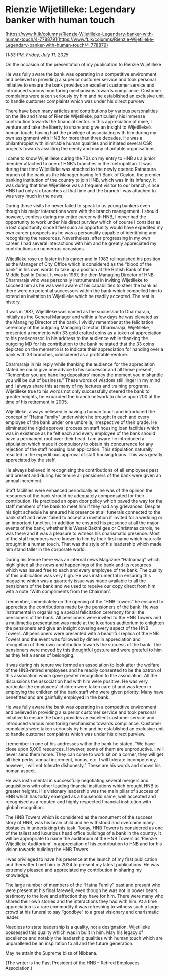 # Rienzie Wijetilleke: Legendary banker with human touch

[https://www.ft.lk/columns/Rienzie-Wijetilleke-Legendary-banker-with-human-touch/4-778879](https://www.ft.lk/columns/Rienzie-Wijetilleke-Legendary-banker-with-human-touch/4-778879)

*11:53 PM, Friday, July 11, 2025*

On the occasion of the presentation of my publication to Rienzie Wijetilleke

He was fully aware the bank was operating in a competitive environment and believed in providing a superior customer service and took personal initiative to ensure the bank provides an excellent customer service and introduced various monitoring mechanisms towards compliance. Customer complaints were taken seriously by him and he established an exclusive unit to handle customer complaints which was under his direct purview

There have been many articles and contributions by various personalities on the life and times of Rienzie Wijetilleke, particularly his immense contribution towards the financial sector. In this appreciation of mine, I venture and take the liberty to share and give an insight to Wijetilleke’s human touch, having had the privilege of associating with him during my own assignment with HNB for more than three decades. He was a philanthropist with inimitable human qualities and initiated several CSR projects towards assisting the needy and many charitable organisations.

I came to know Wijetilleke during the 70s on my entry to HNB as a junior member attached to one of HNB’s branches in the metropolitan. It was during that time Wijetilleke was attached to the newly opened Ratnapura branch of the bank as the Manager having left Bank of Ceylon, the premier banking institution of the country to join HNB, which was in its infancy. It was during that time Wijetilleke was a frequent visitor to our branch, since HNB had only six branches at that time and the branch I was attached to was very much in the news.

During those visits he never failed to speak to us young bankers even though his major interactions were with the branch management. I should however, confess during my entire career with HNB, I never had the opportunity to work under his direct purview which of course I consider as a lost opportunity since I feel such an opportunity would have expedited my own career prospects as he was a personality capable of identifying and recognising the resources. Nevertheless, after progressing in my own career, I had several interactions with him and he greatly appreciated my contributions on numerous occasions.

Wijetilleke rose up faster in his career and in 1983 relinquished his position as the Manager of City Office which is considered as the “blood of the bank” in his own words to take up a position at the British Bank of the Middle East in Dubai. It was in 1987, the then Managing Director of HNB Dharmaraja who was personally instrumental in inviting Wijetilleke to succeed him as he was well aware of his capabilities to steer the bank as there were no potential successors within the bank which compelled him to extend an invitation to Wijetilleke which he readily accepted. The rest is history.

It was in 1987, Wijetilleke was named as the successor to Dharmaraja, initially as the General Manager and within a few days he was elevated as the Managing Director of the bank. I vividly remember at the felicitation ceremony of the outgoing Managing Director, Dharmaraja, Wijetilleke, presented a memento with 33 gold crafted coins as a token of appreciation to his predecessor. In his address to the audience while thanking the outgoing MD for his contribution to the bank he stated that the 33 coins depicted on the memento is to indicate their appreciation for handing over a bank with 33 branches, considered as a profitable venture.

Dharmaraja in his reply while thanking the audience for the appreciation stated he could give one advice to his successor and all those present, “Remember you are handling depositors’ money the moment you mishandle you will be out of business.” These words of wisdom still linger in my mind and I always share this at many of my lectures and training programs. Wijetilleke true to his words not only successfully steered the bank to greater heights, he expanded the branch network to close upon 200 at the time of his retirement in 2005.

Wijetilleke, always believed in having a human touch and introduced the concept of “Hatna Family” under which he brought in each and every employee of the bank under one umbrella, irrespective of their grade. He eliminated the rigid approval process on staff housing loan facilities which was in existence as he felt each and every employee of the bank should have a permanent roof over their head. I am aware he introduced a stipulation which made it compulsory to obtain his concurrence for any rejection of the staff housing loan application. This stipulation naturally resulted in the expeditious approval of staff housing loans. This was greatly appreciated by the staff.

He always believed in recognising the contributions of all employees past and present and during his tenure all pensioners of the bank were given an annual increment.

Staff facilities were enhanced periodically as he was of the opinion the resources of the bank should be adequately compensated for their contribution. He practiced an open door policy which paved the way for the staff members of the bank to meet him if they had any grievances. Despite his tight schedule he ensured his presence at all funerals connected to the bank staff and never failed to accept an invitation if invited for a wedding or an important function. In addition he ensured his presence at all the major events of the bank, whether it is Wesak Bakthi gee or Christmas carols, he was there and it was a pleasure to witness his charismatic presence. Most of the staff members were known to him by their first name which naturally brought in a human touch. That was the style of his leadership which made him stand taller in the corporate world.

During his tenure there was an internal news Magazine “Hatnamag” which highlighted all the news and happenings of the bank and its resources which was issued free to each and every employee of the bank. The quality of this publication was very high. He was instrumental in ensuring this magazine which was a quarterly issue was made available to all the pensioners of the bank and we used to receive our copy direct from him with a note “With compliments from the Chairman”.

I remember, immediately on the opening of the “HNB Towers” he ensured to appreciate the contributions made by the pensioners of the bank. He was instrumental in organising a special felicitation ceremony for all the pensioners of the bank. All pensioners were invited to the HNB Towers and a multimedia presentation was made at the luxurious auditorium to enlighten the pensioners and give an insight covering every aspect of the HNB Towers. All pensioners were presented with a beautiful replica of the HNB Towers and the event was followed by dinner in appreciation and recognition of their own contribution towards the success of the bank. The pensioners were moved by this thoughtful gesture and were grateful to him as they felt a sense of belonging.

It was during his tenure we formed an association to look after the welfare of the HNB-retired employees and he readily consented to be the patron of this association which gave greater recognition to the association. All the discussions the association had with him were positive. He was very particular the employees’ children were taken care of and was keen in employing the children of the bank staff who were given priority. Many have benefitted and are gainfully employed in the bank.

He was fully aware the bank was operating in a competitive environment and believed in providing a superior customer service and took personal initiative to ensure the bank provides an excellent customer service and introduced various monitoring mechanisms towards compliance. Customer complaints were taken seriously by him and he established an exclusive unit to handle customer complaints which was under his direct purview.

I remember in one of his addresses within the bank he stated, “We have close upon 5,000 resources. However, some of them are unproductive. I will never send them home. They can come to work sit on a corner, they will get all their perks, annual increment, bonus, etc. I will tolerate incompetency, however, I will not tolerate dishonesty.” These are his words and shows his human aspect.

He was instrumental in successfully negotiating several mergers and acquisitions with other leading financial institutions which brought HNB to greater heights. His visionary leadership was the main pillar of success of HNB which has today emerged as a household name, well accepted and recognised as a reputed and highly respected financial institution with global recognition.

The HNB Towers which is considered as the monument of the success story of HNB, was his brain child and he withstood and overcame many obstacles in undertaking this task. Today, HNB Towers is considered as one of the tallest and luxurious head office buildings of a bank in the country. It will be appropriate to name the auditorium at the HNB Towers as ‘Rienzie Wijetilleke Auditorium’ in appreciation of his contribution to HNB and for his vision towards building the HNB Towers.

I was privileged to have his presence at the launch of my first publication and thereafter I met him in 2024 to present my latest publications. He was extremely pleased and appreciated my contribution in sharing my knowledge.

The large number of members of the “Hatna Family” past and present who were present at his final farewell, even though he was not in power bears testimony to the love and affection they have for him. There were many who shared their own stories and the interactions they had with him. At a time appreciation is a rare commodity it was refreshing to witness such a large crowd at his funeral to say “goodbye” to a great visionary and charismatic leader.

Needless to state leadership is a quality, not a designation. Wijetilleke possessed this quality which was in built in him. May his legacy of excellence and notably the leadership qualities with human touch which are unparalleled be an inspiration to all and the future generation.

May he attain the Supreme bliss of Nibbana.

(The writer is the Past President of the HNB – Retired Employees Association.)

